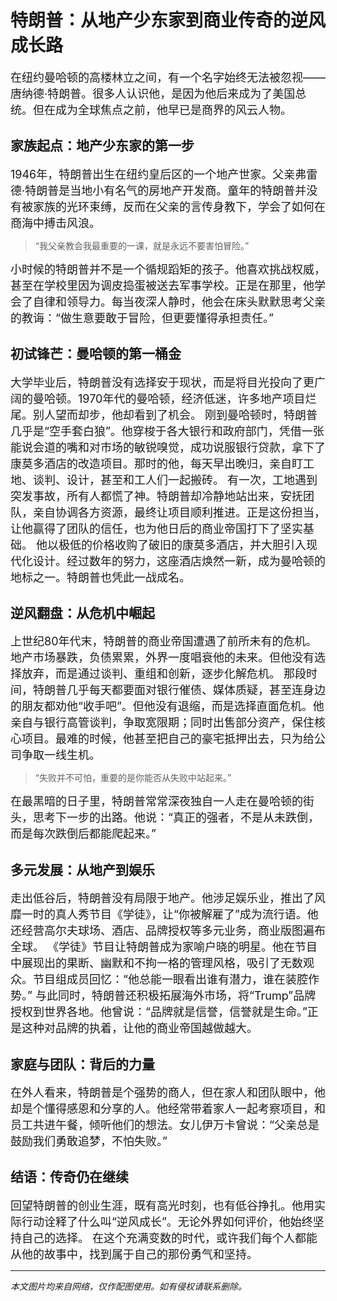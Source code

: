 # 特朗普：从地产少东家到商业传奇的逆风成长路

<span style="font-size:18px">
在纽约曼哈顿的高楼林立之间，有一个名字始终无法被忽视——唐纳德·特朗普。很多人认识他，是因为他后来成为了美国总统。但在成为全球焦点之前，他早已是商界的风云人物。
</span>

## 家族起点：地产少东家的第一步

<span style="font-size:18px">
1946年，特朗普出生在纽约皇后区的一个地产世家。父亲弗雷德·特朗普是当地小有名气的房地产开发商。童年的特朗普并没有被家族的光环束缚，反而在父亲的言传身教下，学会了如何在商海中搏击风浪。
</span>

> “我父亲教会我最重要的一课，就是永远不要害怕冒险。”

<span style="font-size:18px">
小时候的特朗普并不是一个循规蹈矩的孩子。他喜欢挑战权威，甚至在学校里因为调皮捣蛋被送去军事学校。正是在那里，他学会了自律和领导力。每当夜深人静时，他会在床头默默思考父亲的教诲：“做生意要敢于冒险，但更要懂得承担责任。”
</span>

## 初试锋芒：曼哈顿的第一桶金

<span style="font-size:18px">
大学毕业后，特朗普没有选择安于现状，而是将目光投向了更广阔的曼哈顿。1970年代的曼哈顿，经济低迷，许多地产项目烂尾。别人望而却步，他却看到了机会。
</span>

<span style="font-size:18px">
刚到曼哈顿时，特朗普几乎是“空手套白狼”。他穿梭于各大银行和政府部门，凭借一张能说会道的嘴和对市场的敏锐嗅觉，成功说服银行贷款，拿下了康莫多酒店的改造项目。那时的他，每天早出晚归，亲自盯工地、谈判、设计，甚至和工人们一起搬砖。
</span>

<span style="font-size:18px">
有一次，工地遇到突发事故，所有人都慌了神。特朗普却冷静地站出来，安抚团队，亲自协调各方资源，最终让项目顺利推进。正是这份担当，让他赢得了团队的信任，也为他日后的商业帝国打下了坚实基础。
</span>

<span style="font-size:18px">
他以极低的价格收购了破旧的康莫多酒店，并大胆引入现代化设计。经过数年的努力，这座酒店焕然一新，成为曼哈顿的地标之一。特朗普也凭此一战成名。
</span>

## 逆风翻盘：从危机中崛起

<span style="font-size:18px">
上世纪80年代末，特朗普的商业帝国遭遇了前所未有的危机。地产市场暴跌，负债累累，外界一度唱衰他的未来。但他没有选择放弃，而是通过谈判、重组和创新，逐步化解危机。
</span>

<span style="font-size:18px">
那段时间，特朗普几乎每天都要面对银行催债、媒体质疑，甚至连身边的朋友都劝他“收手吧”。但他没有退缩，而是选择直面危机。他亲自与银行高管谈判，争取宽限期；同时出售部分资产，保住核心项目。最难的时候，他甚至把自己的豪宅抵押出去，只为给公司争取一线生机。
</span>

> “失败并不可怕，重要的是你能否从失败中站起来。”

<span style="font-size:18px">
在最黑暗的日子里，特朗普常常深夜独自一人走在曼哈顿的街头，思考下一步的出路。他说：“真正的强者，不是从未跌倒，而是每次跌倒后都能爬起来。”
</span>

## 多元发展：从地产到娱乐

<span style="font-size:18px">
走出低谷后，特朗普没有局限于地产。他涉足娱乐业，推出了风靡一时的真人秀节目《学徒》，让“你被解雇了”成为流行语。他还经营高尔夫球场、酒店、品牌授权等多元业务，商业版图遍布全球。
</span>

<span style="font-size:18px">
《学徒》节目让特朗普成为家喻户晓的明星。他在节目中展现出的果断、幽默和不拘一格的管理风格，吸引了无数观众。节目组成员回忆：“他总能一眼看出谁有潜力，谁在装腔作势。”
</span>

<span style="font-size:18px">
与此同时，特朗普还积极拓展海外市场，将“Trump”品牌授权到世界各地。他曾说：“品牌就是信誉，信誉就是生命。”正是这种对品牌的执着，让他的商业帝国越做越大。
</span>

## 家庭与团队：背后的力量

<span style="font-size:18px">
在外人看来，特朗普是个强势的商人，但在家人和团队眼中，他却是个懂得感恩和分享的人。他经常带着家人一起考察项目，和员工共进午餐，倾听他们的想法。女儿伊万卡曾说：“父亲总是鼓励我们勇敢追梦，不怕失败。”
</span>

## 结语：传奇仍在继续

<span style="font-size:18px">
回望特朗普的创业生涯，既有高光时刻，也有低谷挣扎。他用实际行动诠释了什么叫“逆风成长”。无论外界如何评价，他始终坚持自己的选择。
</span>

<span style="font-size:18px">
在这个充满变数的时代，或许我们每个人都能从他的故事中，找到属于自己的那份勇气和坚持。
</span>

---

*本文图片均来自网络，仅作配图使用。如有侵权请联系删除。*
